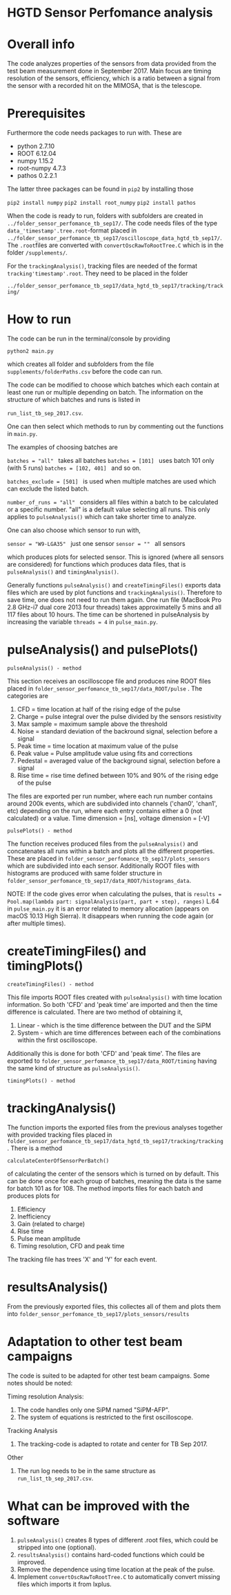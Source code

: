 # HGTD Sensor Perfomance analysis


# Overall info

The code analyzes properties of the sensors from data provided from the test beam measurement done in September 2017. 
Main focus are timing resolution of the sensors, efficiency, which is a ratio between a signal from the sensor with a recorded 
hit on the MIMOSA, that is the telescope.


# Prerequisites

Furthermore the code needs packages to run with. These are

- python 2.7.10
- ROOT 6.12.04
- numpy 1.15.2
- root-numpy 4.7.3
- pathos 0.2.2.1

The latter three packages can be found in ```pip2``` by installing those

```pip2 install numpy```
```pip2 install root_numpy```
```pip2 install pathos```

When the code is ready to run, folders with subfolders are created in ```../folder_sensor_perfomance_tb_sep17/```. The code needs files of the type ```data_'timestamp'.tree.root```-format placed in ```../folder_sensor_perfomance_tb_sep17/oscilloscope_data_hgtd_tb_sep17/```. The ```.root```files are converted with  ```convertOscRawToRootTree.C``` which is in the folder  ```/supplements/```. 

For the ```trackingAnalysis()```, tracking files are needed of the format ```tracking'timestamp'.root```. They need to be placed in the folder 

```../folder_sensor_perfomance_tb_sep17/data_hgtd_tb_sep17/tracking/tracking/```



# How to run


The code can be run in the terminal/console by providing

```python2 main.py```

which creates all folder and subfolders from the file ```supplements/folderPaths.csv``` before the code can run. 

The code can be modified to choose which batches which each
contain at least one run or multiple depending on batch. The information on the structure of which batches and runs is
listed in

```run_list_tb_sep_2017.csv```.  

One can then select which methods to run by commenting out the functions in  ```main.py```.

The examples of choosing batches are

```batches = "all" ``` takes all batches
```batches = [101] ``` uses batch 101 only (with 5 runs)
```batches = [102, 401] ``` and so on.

```batches_exclude = [501] ``` is used when multiple matches are used which can exclude the listed batch.

```number_of_runs = "all" ``` considers all files within a batch to be calculated or a specific number. "all" is a default value selecting all runs. This only applies to ```pulseAnalysis()``` which can take shorter time to analyze.


One can also choose which sensor to run with, 

```sensor = "W9-LGA35" ``` just one sensor
```sensor = "" ``` all sensors 

which produces plots for selected sensor. This is ignored (where all sensors are considered) for functions which produces data files, that is  ```pulseAnalysis()``` and  ```timingAnalysis()```.

Generally functions ```pulseAnalysis()``` and  ```createTimingFiles()``` exports data files which are used by plot functions and ```trackingAnalysis()```. Therefore to save time, one does not need to run them again.
One run file (MacBook Pro 2.8 GHz-i7 dual core 2013 four threads) takes approximatelly 5 mins and all 117 files about 10 hours. The time can be shortened in pulseAnalysis by increasing the variable ```threads = 4``` in ```pulse_main.py```.


# pulseAnalysis() and pulsePlots()

```pulseAnalysis() - method```

This section receives an oscilloscope file and produces nine ROOT files placed in   ```folder_sensor_perfomance_tb_sep17/data_ROOT/pulse``` . The categories are

1. CFD = time location at half of the rising edge of the pulse
2. Charge = pulse integral over the pulse divided by the sensors resistivity
3. Max sample = maximum sample above the threshold
4. Noise = standard deviation of the backround signal, selection before a signal
5. Peak time = time location at maximum value of the pulse
6. Peak value = Pulse amplitude value using fits and corrections
7. Pedestal = averaged value of the background signal, selection before a signal
8. Rise time = rise time defined between 10% and 90% of the rising edge of the pulse

The files are exported per run number, where each run number contains around 200k events, which are subdivided
into channels ('chan0', 'chan1', etc) depending on the run, where each entry contains either a 0 (not calculated) or a value.
Time dimension = [ns], voltage dimension = [-V]

 ```pulsePlots() - method```
 
The function receives produced files from the   ```pulseAnalysis()``` and concatenates all runs within a batch and plots all the different properties. These are placed in ```folder_sensor_perfomance_tb_sep17/plots_sensors``` which are subdivided into each sensor. Additionally ROOT files with histograms are produced with same folder structure in ```folder_sensor_perfomance_tb_sep17/data_ROOT/histograms_data```. 

NOTE: If the code gives error when calculating the pulses, that is ```results = Pool.map(lambda part: signalAnalysis(part, part + step), ranges)``` L.64 in ```pulse_main.py``` it is an error related to memory allocation (appears on macOS 10.13 High Sierra). It disappears when running the code again (or after multiple times).



# createTimingFiles() and timingPlots()

  ```createTimingFiles() - method```
  
This file imports ROOT files created with ```pulseAnalysis()``` with time location information. So both 'CFD' and 'peak time' are imported and then the time difference is calculated. There are two method of obtaining it,
  1. Linear - which is the time difference between the DUT and the SiPM
  2. System - which are time differences between each of the combinations within the first oscilloscope.
  
Additionally this is done for both 'CFD' and 'peak time'. The files are exported to ```folder_sensor_perfomance_tb_sep17/data_ROOT/timing``` having the same kind of structure as ```pulseAnalysis()```.

  ```timingPlots() - method```



# trackingAnalysis()

The function imports the exported files from the previous analyses together with provided tracking files placed in 
 ```folder_sensor_perfomance_tb_sep17/data_hgtd_tb_sep17/tracking/tracking```. There is a method
 
 ```calculateCenterOfSensorPerBatch()``` 
 
 of calculating the center of the sensors which is turned on by default. This can be done once for each group of batches, meaning the data is the same for batch 101 as for 108.
 The method imports files for each batch and produces plots for
 1. Efficiency
 2. Inefficiency
 3. Gain (related to charge)
 4. Rise time
 5. Pulse mean amplitude
 6. Timing resolution, CFD and peak time
 
 The tracking file has trees 'X' and 'Y' for each event. 
 
 
# resultsAnalysis()

From the previously exported files, this collectes all of them and plots them into  ```folder_sensor_perfomance_tb_sep17/plots_sensors/results```



# Adaptation to other test beam campaigns

The code is suited to be adapted for other test beam campaigns. Some notes should be noted:

Timing resolution Analysis:
1. The code handles only one SiPM named "SiPM-AFP".
2. The system of equations is restricted to the first oscilloscope.

Tracking Analysis
1. The tracking-code is adapted to rotate and center for TB Sep 2017.

Other
1. The run log needs to be in the same structure as ```run_list_tb_sep_2017.csv```.  


# What can be improved with the software

1. ```pulseAnalysis()``` creates 8 types of different .root files, which could be stripped into one (optional).
2. ```resultsAnalysis()``` contains hard-coded functions which could be improved. 
3. Remove the dependence using time location at the peak of the pulse.
4. Implement ```convertOscRawToRootTree.C``` to automatically convert missing files which imports it from lxplus.
